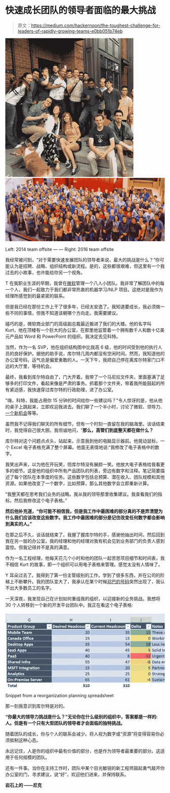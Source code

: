 # 快速成长团队的领导者面临的最大挑战

> 原文：<https://medium.com/hackernoon/the-toughest-challenge-for-leaders-of-rapidly-growing-teams-e0bb051b74eb>

![](img/36f8ca3470867717435f93a238240b53.png)![](img/2f51e888e426989a3bf75ded9a6e6fd5.png)

Left: 2014 team offsite — — Right: 2016 team offsite

我经常被问到，“对于需要快速发展团队的领导者来说，最大的挑战是什么？”你可能认为是招聘、战略、组织结构或新流程。是的，这些都很艰难，但这里有一个我过去的小故事，也许能给你另一个视角。

T 在我职业生涯的早期，我曾在[微软](https://hackernoon.com/tagged/microsoft)管理一个八人小团队。我非常了解团队中的每一个人，我们一起致力于我们都非常热衷的机器学习/NLP 项目。这绝对是我作为经理所感觉到的最紧密的联系。

但是我已经在那份工作上干了很多年，已经太安逸了。我知道要成长，我必须做一些不同的事情，但我不知道该朝哪个方向走。我需要建议。

碰巧的是，微软商业部门的高级副总裁最近搬进了我们的大楼。他的名字叫 Kurt，他在顶楼有一个巨大的办公室，在那里他监管着一个拥有数千人和数十亿美元产品如 Word 和 PowerPoint 的组织。我决定去见科特。

当然，作为一名 SVP，他在组织结构图中比我高 6 级，他的时间受到他的执行人员的良好保护。据他的助手说，库尔特几周内都没有空闲时间。然而，我知道他的办公室号码，运气总是偏爱勇敢的人。一天下午，我把自己停在离库尔特家门口不远的大厅里，等待机会。

最终，我看到库尔特自由了，门大开着。我带了一个马尼拉文件夹，里面塞满了足够多的打印文件，看起来像是严肃的事务。抓着那个文件夹，带着我所能鼓起的所有紧迫感，我快速穿过库尔特的行政助理，进了办公室。

"嗨，科特，我能占用你 15 分钟的时间给你一些建议吗？"令人惊讶的是，他从他的桌子上跳起来，立即欢迎我进去。我们聊了一个半小时，讨论了微软、领导力、[一个新机会](http://www.zdnet.com/article/microsofts-reorg-memo-infonav-moorea-and-new-meeting-technologies-still-on-the-horizon/)等等。

虽然我不记得我们聊天的所有细节，但有一个时刻一直留在我的脑海里。谈话结束时，我觉得自己很大胆。我坦诚地问，“**那么，高管们到底整天都在做什么？**

库尔特对这个问题点点头，站起来，示意我到他的电脑显示器前。他晃动鼠标，一个 Excel 电子表格充满了整个屏幕。他面无表情地说:“我修改了电子表格中的数字。

我笑出声来，以为他在开玩笑，但库尔特没有展颜一笑。他放大电子表格给我看更多的细节。这是他的组织中所有产品团队的列表，旁边有数字和注释。笔记简要描述了每个团队在本季度的任务。这些数字包括总预算、潜在收入、团队规模和其他资源。如果他改变了一个数字，比如预算，那么其他数字会立即重新计算。

“我整天都在思考我们业务的战略。我从我的领导那里收集建议。我查看我们的指标。然后我修改这个电子表格。”

**然后他补充道，“你可能不相信我，但是我工作中最困难的部分真的不是弄清楚为什么我们应该改变这些数字。我工作中最困难的部分是记住改变任何数字都会影响到真实的人。”**

在那之后不久，谈话就结束了。我握了握库尔特的手，感谢他抽出时间，然后回到我在另一层的办公室。我的经理和他的经理对我有机会见到业务部门的负责人感到震惊。但我记得并不是真的满意。

作为一名工程经理，他每天花几个小时和他的团队一起苦思项目细节和时间表，我不相信 Kurt 的故事，即一个组织可以用电子表格来管理。感觉太没有人情味了。

Y 耳朵过去了。我得到了第一份主管级别的工作，学到了很多东西，并在公司的阶梯上不断攀升。我的团队变大了，我承认在某个时候[邓巴的号码](https://en.wikipedia.org/wiki/Dunbar%27s_number)突然出现了，我认不出大多数员工的名字。

一天深夜，我发现自己在计划如何重组我的组织，以迎接新的业务挑战。我想将 30 个人转移到一个新的开发平台团队中。我正在看这个电子表格:

![](img/99463a13785912821614486f35dda245.png)

Snippet from a reorganization planning spreadsheet

那一刻我意识到库尔特是对的。

**“你最大的领导力挑战是什么？”无论你在什么级别的组织中，答案都是一样的:人。但是有一个只有大型团队的领导者才会面临的独特挑战。**

随着团队的成长，你与个人的联系会减少。将人视为数字或“资源”将变得容易你必须抵制这种心态。

永远记住，人是你的组织中最有价值的部分，也是作为领导者最重要的部分。这适用于任何规模的团队。

还有一件事。当你在主持工作时，团队中某个目光敏锐的新工程师鼓起勇气敲开你办公室的门，寻求建议，说“好”，欢迎他们进来，并保持联系。

**岩石上的
——尼克**